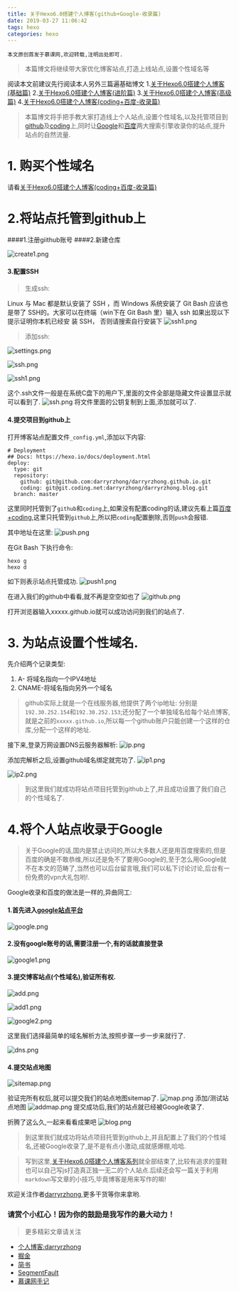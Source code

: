 ```yaml
---
title: 关于Hexo6.0搭建个人博客(github+Google-收录篇)
date: 2019-03-27 11:06:42
tags: hexo
categories: hexo
---
```


`本文原创首发于慕课网,欢迎转载,注明出处即可.`
>本篇博文将继续带大家优化博客站点,打造上线站点,设置个性域名等

阅读本文前建议先行阅读本人另外三篇遍基础博文
1.[关于Hexo6.0搭建个人博客(基础篇)](https://www.jianshu.com/p/d574962baa16)
2.[关于Hexo6.0搭建个人博客(进阶篇)](https://www.jianshu.com/p/043a4ae7684d)
3.[关于Hexo6.0搭建个人博客(高级篇)](https://www.jianshu.com/p/52753aafd478)
4.[关于Hexo6.0搭建个人博客(coding+百度-收录篇)](https://www.jianshu.com/p/ba81d31b56c9)


>本篇博文将手把手教大家打造线上个人站点,设置个性域名,以及托管项目到[github](https://github.com/)及[coding](https://coding.net/)上,同时让[Google](https://www.google.com/search?rlz=1C1CHWL_zh-CNSG777SG777&ei=P1MGW9DZGJL4zgLr25SoDQ&q=darryrzhong&oq=darryrzhong&gs_l=psy-ab.3...33.33.0.256.1.1.0.0.0.0.0.0..0.0....0...1c.1.64.psy-ab..1.0.0....0.MrNV629Y62k)和[百度](https://www.baidu.com/s?tn=99006304_1_oem_dg&isource=infinity&wd=darryrzhong)两大搜索引擎收录你的站点,提升站点的自然流量.

# 1. 购买个性域名
请看[关于Hexo6.0搭建个人博客(coding+百度-收录篇)](https://www.jianshu.com/p/ba81d31b56c9)


# 2.将站点托管到github上

####1.注册giithub账号
####2.新建仓库


![create1.png](https://upload-images.jianshu.io/upload_images/5549640-732073ccba5851c4.png?imageMogr2/auto-orient/strip%7CimageView2/2/w/1240)

#### 3.配置SSH

<!--more-->
 
 

>生成ssh:

Linux 与 Mac 都是默认安装了 SSH ，而 Windows 系统安装了 Git Bash 应该也是带了 SSH的。大家可以在终端（win下在 Git Bash 里）输入 ssh 如果出现以下提示证明你本机已经安
装 SSH， 否则请搜索自行安装下
![ssh1.png](https://upload-images.jianshu.io/upload_images/5549640-7f9e9e8240c9692c.png?imageMogr2/auto-orient/strip%7CimageView2/2/w/1240)

>添加ssh:

![settings.png](https://upload-images.jianshu.io/upload_images/5549640-713cbfc6936436db.png?imageMogr2/auto-orient/strip%7CimageView2/2/w/1240)

![ssh.png](https://upload-images.jianshu.io/upload_images/5549640-a8cdd6a8465007c0.png?imageMogr2/auto-orient/strip%7CimageView2/2/w/1240)

![ssh1.png](https://upload-images.jianshu.io/upload_images/5549640-dd6eea935a23a5a8.png?imageMogr2/auto-orient/strip%7CimageView2/2/w/1240)

这个.ssh文件一般是在系统C盘下的用户下,里面的文件全部是隐藏文件设置显示就可以看到了.
![ssh.png](https://upload-images.jianshu.io/upload_images/5549640-aa9adce99038e333.png?imageMogr2/auto-orient/strip%7CimageView2/2/w/1240)
将文件里面的公钥复制到上面,添加就可以了.

#### 4.提交项目到github上

打开博客站点配置文件`_config.yml`,添加以下内容:
```
# Deployment
## Docs: https://hexo.io/docs/deployment.html
deploy:
  type: git
  repository:
    github: git@github.com:darryrzhong/darryrzhong.github.io.git
    coding: git@git.coding.net:darryrzhong/darryrzhong.blog.git
  branch: master
```
这里同时托管到了`github`和`coding`上,如果没有配置coding的话,建议先看上篇[百度+coding](),这里只托管到`github`上,所以把`coding`配置删除,否则`push`会报错.

其中地址在这里:
![push.png](https://upload-images.jianshu.io/upload_images/5549640-ad4244d7ce4c2b8f.png?imageMogr2/auto-orient/strip%7CimageView2/2/w/1240)

在Git Bash 下执行命令:
```
hexo g 
hexo d
```
如下则表示站点托管成功.
![push1.png](https://upload-images.jianshu.io/upload_images/5549640-ce5e9dedff28e8a5.png?imageMogr2/auto-orient/strip%7CimageView2/2/w/1240)

在进入我们的github中看看,就不再是空空如也了
![github.png](https://upload-images.jianshu.io/upload_images/5549640-db71150b04bc89ae.png?imageMogr2/auto-orient/strip%7CimageView2/2/w/1240)

打开浏览器输入xxxxx.github.io就可以成功访问到我们的站点了.

# 3. 为站点设置个性域名.
先介绍两个记录类型:
1.  A- 将域名指向一个IPV4地址
2. CNAME-将域名指向另外一个域名

>github实际上就是一个在线服务器,他提供了两个ip地址:
分别是`192.30.252.154`和`192.30.252.153`;还分配了一个单独域名给每个站点博客,就是之前的`xxxxx.github.io`,所以每一个github账户只能创建一个这样的仓库,分配一个这样的地址.

接下来,登录万网设置DNS云服务器解析:
![ip.png](https://upload-images.jianshu.io/upload_images/5549640-9191e01f335c8732.png?imageMogr2/auto-orient/strip%7CimageView2/2/w/1240)

添加完解析之后,设置github域名绑定就完功了.
![ip1.png](https://upload-images.jianshu.io/upload_images/5549640-294f690c0f1f4202.png?imageMogr2/auto-orient/strip%7CimageView2/2/w/1240)

![ip2.png](https://upload-images.jianshu.io/upload_images/5549640-a9d2c604815882a0.png?imageMogr2/auto-orient/strip%7CimageView2/2/w/1240)

> 到这里我们就成功将站点项目托管到github上了,并且成功设置了我们自己的个性域名了.

# 4.将个人站点收录于Google
> 关于Google的话,国内是禁止访问的,所以大多数人还是用百度搜索的,但是百度的确是不敢恭维,所以还是免不了要用Google的,至于怎么用Google就不在本文的范畴了,当然也可以后台留言哦,我们可以私下讨论讨论,后台有一份免费的vpn大礼包哟!.

Google收录和百度的做法是一样的,异曲同工:
#### 1.首先进入[google站点平台](https://www.google.com/webmasters/#?modal_active=none)
![google.png](https://upload-images.jianshu.io/upload_images/5549640-c36a4720a5213044.png?imageMogr2/auto-orient/strip%7CimageView2/2/w/1240)

#### 2.没有google账号的话,需要注册一个,有的话就直接登录
![google1.png](https://upload-images.jianshu.io/upload_images/5549640-515c804280a1dde9.png?imageMogr2/auto-orient/strip%7CimageView2/2/w/1240)

#### 3.提交博客站点(个性域名),验证所有权.
![add.png](https://upload-images.jianshu.io/upload_images/5549640-ea6abdbb410c9167.png?imageMogr2/auto-orient/strip%7CimageView2/2/w/1240)

![add1.png](https://upload-images.jianshu.io/upload_images/5549640-481068334e7bfa21.png?imageMogr2/auto-orient/strip%7CimageView2/2/w/1240)

![google2.png](https://upload-images.jianshu.io/upload_images/5549640-0c656a4b12548b44.png?imageMogr2/auto-orient/strip%7CimageView2/2/w/1240)


这里我们选择最简单的域名解析方法,按照步骤一步一步来就行了.

![dns.png](https://upload-images.jianshu.io/upload_images/5549640-650b7be8d7a73907.png?imageMogr2/auto-orient/strip%7CimageView2/2/w/1240)

#### 4.提交站点地图
![sitemap.png](https://upload-images.jianshu.io/upload_images/5549640-769b37a4827c1b74.png?imageMogr2/auto-orient/strip%7CimageView2/2/w/1240)

验证完所有权后,就可以提交我们的站点地图sitemap了.
![map.png](https://upload-images.jianshu.io/upload_images/5549640-ea167d923be2c3bd.png?imageMogr2/auto-orient/strip%7CimageView2/2/w/1240)
添加/测试站点地图
![addmap.png](https://upload-images.jianshu.io/upload_images/5549640-b0b3507000ce34af.png?imageMogr2/auto-orient/strip%7CimageView2/2/w/1240)
提交成功后,我们的站点就已经被Google收录了.

折腾了这么久,一起来看看成果吧
![blog.png](https://upload-images.jianshu.io/upload_images/5549640-bbdca98fde83f322.png?imageMogr2/auto-orient/strip%7CimageView2/2/w/1240)

> 到这里我们就成功将站点项目托管到github上,并且配置上了我们的个性域名,还被Google收录了,是不是有点小激动,成就感爆棚,哈哈.

>写到这里,[关于Hexo6.0搭建个人博客系列](https://www.jianshu.com/nb/24733773)就全部结束了,比较有追求的童鞋也可以自己写js打造真正独一无二的个人站点.后续还会写一篇关于利用`markdown`写文章的小技巧,毕竟博客是用来写作的嘛!


欢迎关注作者[darryrzhong](http://www.darryrzhong.site),更多干货等你来拿哟.

### 请赏个小红心！因为你的鼓励是我写作的最大动力！
>更多精彩文章请关注
- [个人博客:darryrzhong](http://www.darryrzhong.xyz)
- [掘金](https://juejin.im/user/5a6c3b19f265da3e49804988)
- [简书](https://www.jianshu.com/users/b7fdf53ec0b9/timeline)
- [SegmentFault](https://segmentfault.com/u/darryrzhong_5ac59892a5882/articles)
- [慕课网手记](https://www.imooc.com/u/6733207)


